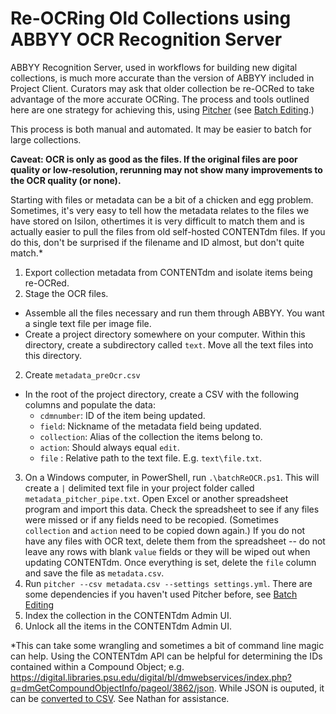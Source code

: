 # Re-OCRing Old Collections using ABBYY OCR Recognition Server

ABBYY Recognition Server, used in workflows for building new digital collections, is much more accurate than the version of ABBYY included in Project Client. Curators may ask that older collection be re-OCRed to take advantage of the more accurate OCRing. The process and tools outlined here are one strategy for achieving this, using [Pitcher](https://github.com/little9/pitcher) (see [Batch Editing](https://git.psu.edu/digipres/contentdm/tree/master/batchEdit).) 

This process is both manual and automated. It may be easier to batch for large collections.

**Caveat: OCR is only as good as the files. If the original files are poor quality or low-resolution, rerunning may not show many improvements to the OCR quality (or none).**

Starting with files or metadata can be a bit of a chicken and egg problem. Sometimes, it's very easy to tell how the metadata relates to the files we have stored on Isilon, othertimes it is very difficult to match them and is actually easier to pull the files from old self-hosted CONTENTdm files. If you do this, don't be surprised if the filename and ID almost, but don't quite match.*

1. Export collection metadata from CONTENTdm and isolate items being re-OCRed.
2. Stage the OCR files.
  * Assemble all the files necessary and run them through ABBYY. You want a single text file per image file.
  * Create a project directory somewhere on your computer. Within this directory, create a subdirectory called `text`. Move all the text files into this directory.
2. Create `metadata_preOcr.csv`
  * In the root of the project directory, create a CSV with the following columns and populate the data:
    * `cdmnumber`: ID of the item being updated.
    * `field`: Nickname of the metadata field being updated.
    * `collection`: Alias of the collection the items belong to.
    * `action`: Should always equal `edit`.
    * `file` : Relative path to the text file. E.g. `text\file.txt`.
3. On a Windows computer, in PowerShell, run `.\batchReOCR.ps1`. This will create a `|` delimited text file in your project folder called `metadata_pitcher_pipe.txt`. Open Excel or another spreadsheet program and import this data. Check the spreadsheet to see if any files were missed or if any fields need to be recopied. (Sometimes `collection` and `action` need to be copied down again.) If you do not have any files with OCR text, delete them from the spreadsheet -- do not leave any rows with blank `value` fields or they will be wiped out when updating CONTENTdm. Once everything is set, delete the `file` column and save the file as `metadata.csv`.
4. Run `pitcher --csv metadata.csv --settings settings.yml`. There are some dependencies if you haven't used Pitcher before, see [Batch Editing](https://git.psu.edu/digipres/contentdm/tree/master/batchEdit)
5. Index the collection in the CONTENTdm Admin UI. 
6. Unlock all the items in the CONTENTdm Admin UI.

*This can take some wrangling and sometimes a bit of command line magic can help. Using the CONTENTdm API can be helpful for determining the IDs contained within a Compound Object; e.g. https://digital.libraries.psu.edu/digital/bl/dmwebservices/index.php?q=dmGetCompoundObjectInfo/pageol/3862/json. While JSON is ouputed, it can be [converted to CSV](https://json-csv.com/).  See Nathan for assistance.